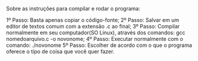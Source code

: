 Sobre as instruções para compilar e rodar o programa:

1º Passo: Basta apenas copiar o código-fonte;
2º Passo: Salvar em um editor de textos comum com a extensão .c ao final;
3º Passo: Compilar normalmente em seu computador(SO Linux), através dos comandos: gcc nomedoarquivo.c -o novonome;
4º Passo: Executar normalmente com o comando: ./novonome
5º Passo: Escolher de acordo com o que o programa oferece o tipo de coisa que você quer fazer.
